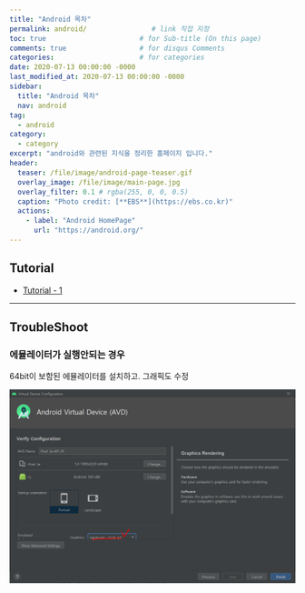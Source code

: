 ```yaml
---
title: "Android 목차"
permalink: android/                # link 직접 지정
toc: true                       # for Sub-title (On this page)
comments: true                  # for disqus Comments
categories:                     # for categories
date: 2020-07-13 00:00:00 -0000
last_modified_at: 2020-07-13 00:00:00 -0000
sidebar:
  title: "Android 목차"
  nav: android
tag:
  - android
category:
  - category
excerpt: "android와 관련된 지식을 정리한 홈페이지 입니다."
header:
  teaser: /file/image/android-page-teaser.gif
  overlay_image: /file/image/main-page.jpg
  overlay_filter: 0.1 # rgba(255, 0, 0, 0.5)
  caption: "Photo credit: [**EBS**](https://ebs.co.kr)"
  actions:
    - label: "Android HomePage"
      url: "https://android.org/"
---
```


## Tutorial

* [Tutorial - 1](/android/tutorial-1/)

---

## TroubleShoot

### 에뮬레이터가 실행안되는 경우

64bit이 보함된 에뮬레이터를 설치하고. 그래픽도 수정

![](/file/image/Android-TroubleShoot-1.png)